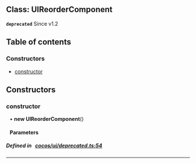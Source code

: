 
## Class: UIReorderComponent







**`deprecated`** Since v1.2



<div class="table-of-content">
<h2>Table of contents</h2>


### Constructors

- [ constructor](#constructor)
</div>

## Constructors


### constructor
<div style="margin-left: 10px;">

• **new UIReorderComponent**()

#### Parameters
</div>

##### Defined in &nbsp;   [cocos/ui/deprecated.ts:54](https://github.com/cocos-creator/engine/blob/c7bf6b8a9/cocos/ui/deprecated.ts#L54)&nbsp;


---

<!---->



